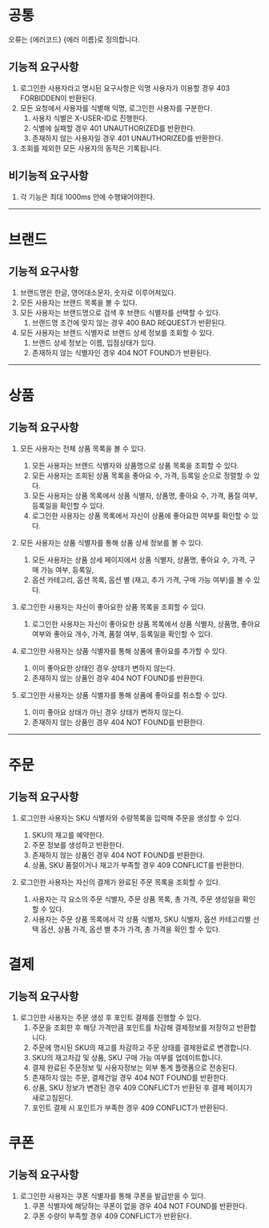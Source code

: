 # 공통

오류는 {에러코드} {에러 이름}로 정의합니다.

## 기능적 요구사항
1. 로그인한 사용자라고 명시된 요구사항은 익명 사용자가 이용할 경우 403 FORBIDDEN이 반환된다.
2. 모든 요청에서 사용자를 식별해 익명, 로그인한 사용자를 구분한다.
   1. 사용자 식별은 X-USER-ID로 진행한다.
   2. 식별에 실패할 경우 401 UNAUTHORIZED를 반환한다.
   3. 존재하지 않는 사용자일 경우 401 UNAUTHORIZED를 반환한다. 
3. 조회를 제외한 모든 사용자의 동작은 기록됩니다.

## 비기능적 요구사항
1. 각 기능은 최대 1000ms 안에 수행돼어야한다.

---
# 브랜드

## 기능적 요구사항

1. 브랜드명은 한글, 영어대소문자, 숫자로 이루어져있다.
2. 모든 사용자는 브랜드 목록을 볼 수 있다.
3. 모든 사용자는 브랜드명으로 검색 후 브랜드 식별자를 선택할 수 있다.
    1. 브랜드명 조건에 맞지 않는 경우 400 BAD REQUEST가 반환된다.
4. 모든 사용자는 브랜드 식별자로 브랜드 상세 정보를 조회할 수 있다.
   1. 브랜드 상세 정보는 이름, 입점상태가 있다.
   2. 존재하지 않는 식별자인 경우 404 NOT FOUND가 반환된다.
---

# 상품

## 기능적 요구사항

1. 모든 사용자는 전체 상품 목록을 볼 수 있다.
    1. 모든 사용자는 브랜드 식별자와 상품명으로 상품 목록을 조회할 수 있다.
    2. 모든 사용자는 조회된 상품 목록을 좋아요 수, 가격, 등록일 순으로 정렬할 수 있다.
    3. 모든 사용자는 상품 목록에서 상품 식별자, 상품명, 좋아요 수, 가격, 품절 여부, 등록일을 확인할 수 있다.
    4. 로그인한 사용자는 상품 목록에서 자신이 상품에 좋아요한 여부를 확인할 수 있다.

2. 모든 사용자는 상품 식별자를 통해 상품 상세 정보를 볼 수 있다.
   1. 모든 사용자는 상품 상세 페이지에서 상품 식별자, 상품명, 좋아요 수, 가격, 구매 가능 여부, 등록일,
   2. 옵션 카테고리, 옵션 목록, 옵션 별 (재고, 추가 가격, 구매 가능 여부)를 볼 수 있다.
   
3. 로그인한 사용자는 자신이 좋아요한 상품 목록을 조회할 수 있다.
    1. 로그인한 사용자는 자신이 좋아요한 상품 목록에서 상품 식별자, 상품명, 좋아요 여부와 좋아요 개수, 가격, 품절 여부, 등록일을 확인할 수 있다.

4. 로그인한 사용자는 상품 식별자를 통해 상품에 좋아요를 추가할 수 있다.
    1. 이미 좋아요한 상태인 경우 상태가 변하지 않는다.
    2. 존재하지 않는 상품인 경우 404 NOT FOUND를 반환한다.

5. 로그인한 사용자는 상품 식별자를 통해 상품에 좋아요를 취소할 수 있다.
    1. 이미 좋아요 상태가 아닌 경우 상태가 변하지 않는다.
    2. 존재하지 않는 상품인 경우 404 NOT FOUND를 반환한다.
---
# 주문

## 기능적 요구사항

1. 로그인한 사용자는 SKU 식별자와 수량목록을 입력해 주문을 생성할 수 있다.
   1. SKU의 재고를 예약한다.
   2. 주문 정보를 생성하고 반환한다.
   3. 존재하지 않는 상품인 경우 404 NOT FOUND를 반환한다.
   4. 상품, SKU 품절이거나 재고가 부족할 경우 409 CONFLICT를 반환한다.

2. 로그인한 사용자는 자신의 결제가 완료된 주문 목록을 조회할 수 있다. 
   1. 사용자는 각 요소의 주문 식별자, 주문 상품 목록, 총 가격, 주문 생성일을 확인할 수 있다.
   2. 사용자는 주문 상품 목록에서 각 상품 식별자, SKU 식별자, 옵션 카테고리별 선택 옵션, 상품 가격, 옵션 별 추가 가격, 총 가격을 확인 할 수 있다.

# 결제

## 기능적 요구사항
1. 로그인한 사용자는 주문 생성 후 포인트 결제를 진행할 수 있다.
   1. 주문을 조회한 후 해당 가격만큼 포인트를 차감해 결제정보를 저장하고 반환합니다.
   2. 주문에 명시된 SKU의 재고를 차감하고 주문 상태를 결제완료로 변경합니다.
   3. SKU의 재고차감 및 상품, SKU 구매 가능 여부를 업데이트합니다.
   4. 결제 완료된 주문정보 및 사용자정보는 외부 통계 플랫폼으로 전송된다.
   5. 존재하지 않는 주문, 결제건일 경우 404 NOT FOUND를 반환한다.
   6. 상품, SKU 정보가 변경된 경우 409 CONFLICT가 반환된 후 결제 페이지가 새로고침된다.
   7. 포인트 결제 시 포인트가 부족한 경우 409 CONFLICT가 반환된다.


# 쿠폰

## 기능적 요구사항
1. 로그인한 사용자는 쿠폰 식별자를 통해 쿠폰을 발급받을 수 있다.
   1. 쿠폰 식별자에 해당하는 쿠폰이 없을 경우 404 NOT FOUND를 반환한다.
   2. 쿠폰 수량이 부족할 경우 409 CONFLICT가 반환된다.
